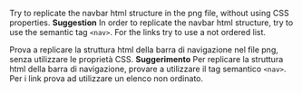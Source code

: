 
Try to replicate the navbar html structure in the png file, without using CSS properties.
**Suggestion**
In order to replicate the navbar html structure, try to use the semantic tag `<nav>`. For the links try to use a not ordered list.

Prova a replicare la struttura html della barra di navigazione nel file png, senza utilizzare le proprietà CSS.
**Suggerimento**
Per replicare la struttura html della barra di navigazione, provare a utilizzare il tag semantico `<nav>`. Per i link prova ad utilizzare un elenco non ordinato.
